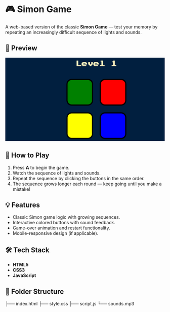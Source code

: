 # 🎮 Simon Game

A web-based version of the classic **Simon Game** — test your memory by repeating an increasingly difficult sequence of lights and sounds.

## 📸 Preview
![Simon Game Preview](Simon.png) 

## 🧠 How to Play
1. Press **A** to begin the game.
2. Watch the sequence of lights and sounds.
3. Repeat the sequence by clicking the buttons in the same order.
4. The sequence grows longer each round — keep going until you make a mistake!

## 💡 Features
- Classic Simon game logic with growing sequences.
- Interactive colored buttons with sound feedback.
- Game-over animation and restart functionality.
- Mobile-responsive design (if applicable).

## 🛠️ Tech Stack
- **HTML5**
- **CSS3**
- **JavaScript**

## 📂 Folder Structure
├── index.html
├── style.css
├── script.js
└── sounds.mp3
